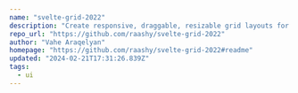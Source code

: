 ```yaml
---
name: "svelte-grid-2022"
description: "Create responsive, draggable, resizable grid layouts for Svelte."
repo_url: "https://github.com/raashy/svelte-grid-2022"
author: "Vahe Araqelyan"
homepage: "https://github.com/raashy/svelte-grid-2022#readme"
updated: "2024-02-21T17:31:26.839Z"
tags: 
  - ui
---
```

